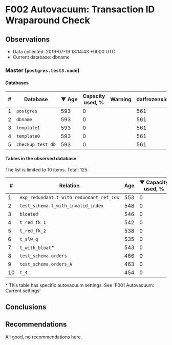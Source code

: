 # F002 Autovacuum: Transaction ID Wraparound Check #

## Observations ##
- Data collected: 2019-07-19 18:14:43 +0000 UTC
- Current database: dbname




### Master (`postgres.test3.node`) ###


#### Databases ####


| \# | Database | &#9660;&nbsp;Age | Capacity used, % | Warning | datfrozenxid |
|--|--------|-----|------------------|---------|--------------|
| 1 |`postgres`|593 |0 |  |561 |
| 2 |`dbname`|593 |0 |  |561 |
| 3 |`template1`|593 |0 |  |561 |
| 4 |`template0`|593 |0 |  |561 |
| 5 |`checkup_test_db`|593 |0 |  |561 |


#### Tables in the observed database ####
The list is limited to 10 items. Total: 125.

| \# | Relation | Age | &#9660;&nbsp;Capacity used, % | Warning |rel_relfrozenxid | toast_relfrozenxid |
|---|-------|-----|------------------|---------|-----------------|--------------------|
| 1 |`exp_redundant.t_with_redundant_ref_idx` |553 |0 |  |601 |0 |
| 2 |`test_schema.t_with_invalid_index` |548 |0 |  |606 |0 |
| 3 |`bloated` |546 |0 |  |608 |0 |
| 4 |`t_red_fk_1` |542 |0 |  |612 |0 |
| 5 |`t_red_fk_2` |538 |0 |  |616 |0 |
| 6 |`t_slw_q` |535 |0 |  |619 |0 |
| 7 |`t_with_bloat`\* |543 |0 |  |611 |0 |
| 8 |`test_schema.orders` |466 |0 |  |688 |0 |
| 9 |`test_schema.orders_A` |463 |0 |  |691 |0 |
| 10 |`t_4` |454 |0 |  |700 |0 |


\* This table has specific autovacuum settings. See 'F001 Autovacuum: Current settings'


## Conclusions ##
 


## Recommendations ##
  All good, no recommendations here.
 

